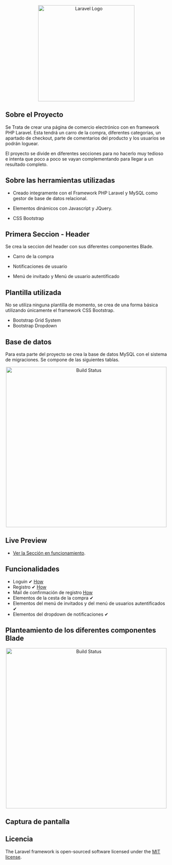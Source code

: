 <p align="center"><a href="https://laravel.com" target="_blank"><img src="https://raw.githubusercontent.com/laravel/art/master/logo-lockup/5%20SVG/2%20CMYK/1%20Full%20Color/laravel-logolockup-cmyk-red.svg" width="300" alt="Laravel Logo"></a></p>

## Sobre el Proyecto

Se Trata de crear una página de comercio electrónico con en framework PHP Laravel. Esta tendrá un carro de la compra, diferentes categorias, un apartado de checkout, parte de comentarios del producto y los usuarios se podrán loguear.

El proyecto se divide en diferentes secciones para no hacerlo muy tedioso e intenta que poco a poco se vayan complementando para llegar a un resultado completo.

## Sobre las herramientas utilizadas

- Creado integramente con el Framework PHP Laravel y MySQL como gestor de base de datos relacional.

- Elementos dinámicos con Javascript y JQuery. 

- CSS Bootstrap


## Primera Seccion - Header

Se crea la seccion del header con sus diferentes componentes Blade.

- Carro de la compra

- Notificaciones de usuario

- Menú de invitado y Menú de usuario autentificado

## Plantilla utilizada

No se utiliza ninguna plantilla de momento, se crea de una forma básica utilizando únicamente el framework CSS Bootstrap.

- Bootstrap Grid System
- Bootstrap Dropdown

## Base de datos

Para esta parte del proyecto se crea la base de datos MySQL con el sistema de migraciones. Se compone de las siguientes tablas.

<p align="center"><a href="https://aleaparicio.es/proyectos/modelo.png"><img src="https://aleaparicio.es/proyectos/Base-Datos-Tienda-3-.png" width="500"  alt="Build Status"></a></p>

## Live Preview

- [Ver la Sección en funcionamiento](https://aleaparicio.es/proyectos/proyecto-tienda-3/).

## Funcionalidades

- Loguin ✔ [How](https://www.positronx.io/laravel-custom-authentication-login-and-registration-tutorial/)
- Registro ✔ [How](https://www.positronx.io/laravel-custom-authentication-login-and-registration-tutorial/)
- Mail de confirmación de registro  [How](https://dev.to/shanisingh03/how-to-send-email-in-laravel-9--13db)
- Elementos de la cesta de la compra ✔
- Elementos del menú de invitados y del menú de usuarios autentificados ✔
- Elementos del dropdown de notificaciones ✔



## Planteamiento de los diferentes componentes Blade

<p align="center"><a href="https://aleaparicio.es/proyectos/blade.png"><img src="https://aleaparicio.es/proyectos/blade.png" width="500"  alt="Build Status"></a></p>

## Captura de pantalla

## Licencia

The Laravel framework is open-sourced software licensed under the [MIT license](https://opensource.org/licenses/MIT).
